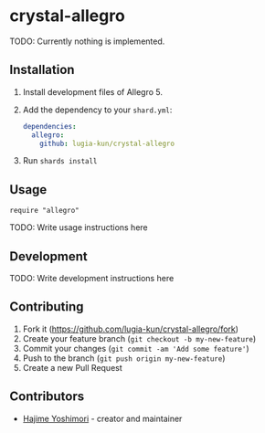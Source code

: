 # crystal-allegro

TODO: Currently nothing is implemented.

## Installation

1. Install development files of Allegro 5.

2. Add the dependency to your `shard.yml`:

   ```yaml
   dependencies:
     allegro:
       github: lugia-kun/crystal-allegro
   ```

3. Run `shards install`

## Usage

```crystal
require "allegro"
```

TODO: Write usage instructions here

## Development

TODO: Write development instructions here

## Contributing

1. Fork it (<https://github.com/lugia-kun/crystal-allegro/fork>)
2. Create your feature branch (`git checkout -b my-new-feature`)
3. Commit your changes (`git commit -am 'Add some feature'`)
4. Push to the branch (`git push origin my-new-feature`)
5. Create a new Pull Request

## Contributors

- [Hajime Yoshimori](https://github.com/lugia-kun]) - creator and maintainer
